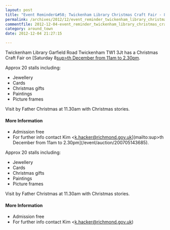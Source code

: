 ```yaml
---
layout: post
title: "Event Reminder&#58; Twickenham Library Christmas Craft Fair - 8 December 2012"
permalink: /archives/2012/12/event_reminder_twickenham_library_christmas_craft.html
commentfile: 2012-12-04-event_reminder_twickenham_library_christmas_craft
category: around_town
date: 2012-12-04 21:27:15

---
```


Twickenham Library Garfield Road Twickenham TW1 3Jt has a Christmas Craft Fair on [Saturday 8[sup>th</sup> December from 11am to 2.30pm](/event/auction/200705143685).

Approx 20 stalls including:

-   Jewellery
-   Cards
-   Christmas gifts
-   Paintings
-   Picture frames

Visit by Father Christmas at 11.30am with Christmas stories.

#### More Information

-   Admission free
-   For further info contact Kim <k.hacker@richmond.gov.uk](mailto:sup>th</sup> December from 11am to 2.30pm](/event/auction/200705143685).

Approx 20 stalls including:

-   Jewellery
-   Cards
-   Christmas gifts
-   Paintings
-   Picture frames

Visit by Father Christmas at 11.30am with Christmas stories.

#### More Information

-   Admission free
-   For further info contact Kim <k.hacker@richmond.gov.uk)
